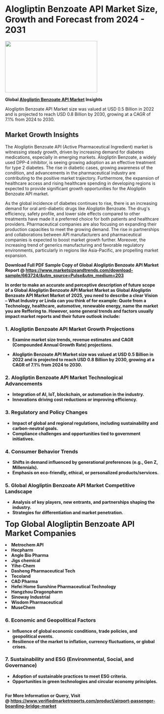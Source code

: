 <H1>Alogliptin Benzoate API Market Size, Growth and Forecast from 2024 - 2031</H1><img class="aligncenter size-medium wp-image-584254" src="https://thirdeyenews.in/wp-content/uploads/2024/09/Global-Market-Research-300x168.jpeg" alt="" width="300" height="168" /><p><strong>Global&nbsp;<a href="https://www.marketsizeandtrends.com/download-sample/663724/&amp;utm_source=Pulse&amp;utm_medium=203">Alogliptin Benzoate API Market</a> Insights</strong></p><p>Alogliptin Benzoate API Market size was valued at USD 0.5 Billion in 2022 and is projected to reach USD 0.8 Billion by 2030, growing at a CAGR of 7.1% from 2024 to 2030.</p><p><h2>Market Growth Insights</h2> <p>The Alogliptin Benzoate API (Active Pharmaceutical Ingredient) market is witnessing steady growth, driven by increasing demand for diabetes medications, especially in emerging markets. Alogliptin Benzoate, a widely used DPP-4 inhibitor, is seeing growing adoption as an effective treatment for type 2 diabetes. The rise in diabetic cases, growing awareness of the condition, and advancements in the pharmaceutical industry are contributing to the positive market trajectory. Furthermore, the expansion of healthcare access and rising healthcare spending in developing regions is expected to provide significant growth opportunities for the Alogliptin Benzoate API market.</p> <p><strong></strong></p> <p>As the global incidence of diabetes continues to rise, there is an increasing demand for oral anti-diabetic drugs like Alogliptin Benzoate. The drug's efficiency, safety profile, and lower side effects compared to other treatments have made it a preferred choice for both patients and healthcare providers. Pharmaceutical companies are also focusing on expanding their production capacities to meet the growing demand. The rise in partnerships and collaborations between API manufacturers and pharmaceutical companies is expected to boost market growth further. Moreover, the increasing trend of generics manufacturing and favorable regulatory environments, particularly in regions like Asia-Pacific, are propelling market expansion.</p> <p><strong></p><p><span class=""><strong>Download Full PDF Sample Copy of Global Alogliptin Benzoate API Market Report</strong> @ <a href="https://www.marketsizeandtrends.com/download-sample/663724/&amp;utm_source=Pulse&amp;utm_medium=203" target="_blank">https://www.marketsizeandtrends.com/download-sample/663724/&amp;utm_source=Pulse&amp;utm_medium=203</a></span></p><p>In order to make an accurate and perceptive description of future scope of a Global&nbsp;Alogliptin Benzoate API Market Market as Global&nbsp;Alogliptin Benzoate API Market Market of 2025, you need to describe a clear Vision &ndash; What Industry or Linda can you think of for example: Quote from a Technology, healthcare, automotive, renewable energy, name the market you are Reffering to. However, some general trends and factors usually impact market reports and their future outlook include:</p><h3>1.&nbsp;<strong>Alogliptin Benzoate API Market Growth Projections</strong></h3><ul><li>Examine market size trends, revenue estimates and CAGR (Compounded Annual Growth Rate) projections.</li><li><p>Alogliptin Benzoate API Market size was valued at USD 0.5 Billion in 2022 and is projected to reach USD 0.8 Billion by 2030, growing at a CAGR of 7.1% from 2024 to 2030.</p></li></ul><h3>2.&nbsp;<strong>Alogliptin Benzoate API Market Technological Advancements</strong></h3><ul><li>Integration of AI, IoT, blockchain, or automation in the industry.</li><li>Innovations driving cost reductions or improving efficiency.</li></ul><h3>3.&nbsp;<strong>Regulatory and Policy Changes</strong></h3><ul><li>Impact of global and regional regulations, including sustainability and carbon-neutral goals.</li><li>Compliance challenges and opportunities tied to government initiatives.</li></ul><h3>4.&nbsp;<strong>Consumer Behavior Trends</strong></h3><ul><li>Shifts in demand influenced by generational preferences (e.g., Gen Z, Millennials).</li><li>Emphasis on eco-friendly, ethical, or personalized products/services.</li></ul><h3>5.&nbsp;<strong>Global Alogliptin Benzoate API Market Competitive Landscape</strong></h3><ul><li>Analysis of key players, new entrants, and partnerships shaping the industry.</li><li>Strategies for differentiation and market penetration.</li></ul><p data-pm-slice="1 1 []"><span style="color: inherit; font-family: inherit; font-size: 25px;">Top Global Alogliptin Benzoate API Market Companies</span></p><div class="" data-test-id=""><p><li>Metrochem API</li><li> Hecpharm</li><li> Angle Bio Pharma</li><li> Jigs chemical</li><li> Yihe-Chem</li><li> Dasheng Pharmaceutical Tech</li><li> Tecoland</li><li> CAD Pharma</li><li> Hefei Home Sunshine Pharmaceutical Technology</li><li> Hangzhou Dragonpharm</li><li> Sinoway Industrial</li><li> Wisdom Pharmaceutical</li><li> MuseChem</li></p></div><h3>6.&nbsp;<strong>Economic and Geopolitical Factors</strong></h3><ul><li>Influence of global economic conditions, trade policies, and geopolitical events.</li><li>Resilience of the market to inflation, currency fluctuations, or global crises.</li></ul><h3>7.&nbsp;<strong>Sustainability and ESG (Environmental, Social, and Governance)</strong></h3><ul><li>Adoption of sustainable practices to meet ESG criteria.</li><li>Opportunities in green technologies and circular economy principles.</li></ul><h2><strong style="font-size: 14px;">For More Information or Query, Visit @&nbsp;</strong><a style="background-color: #ffffff; font-size: 14px;" href="https://www.marketsizeandtrends.com/report/alogliptin-benzoate-api-market/" target="_blank">https://www.verifiedmarketreports.com/product/airport-passenger-boarding-bridge-market</a></h2>
